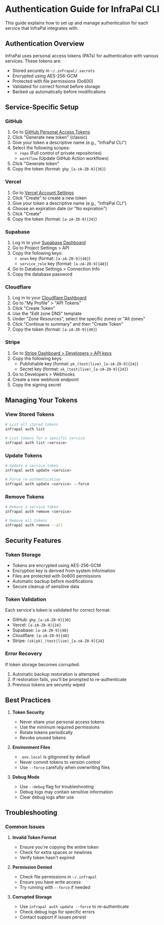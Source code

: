 # Authentication Guide for InfraPal CLI

This guide explains how to set up and manage authentication for each service that InfraPal integrates with.

## Authentication Overview

InfraPal uses personal access tokens (PATs) for authentication with various services. These tokens are:

- Stored securely in `~/.infrapal/.secrets`
- Encrypted using AES-256-GCM
- Protected with file permissions (0o600)
- Validated for correct format before storage
- Backed up automatically before modifications

## Service-Specific Setup

### GitHub

1. Go to [GitHub Personal Access Tokens](https://github.com/settings/tokens)
2. Click "Generate new token" (classic)
3. Give your token a descriptive name (e.g., "InfraPal CLI")
4. Select the following scopes:
   - `repo` (Full control of private repositories)
   - `workflow` (Update GitHub Action workflows)
5. Click "Generate token"
6. Copy the token (format: `ghp_[a-zA-Z0-9]{36}`)

### Vercel

1. Go to [Vercel Account Settings](https://vercel.com/account/tokens)
2. Click "Create" to create a new token
3. Give your token a descriptive name (e.g., "InfraPal CLI")
4. Choose an expiration date (or "No expiration")
5. Click "Create"
6. Copy the token (format: `[a-zA-Z0-9]{24}`)

### Supabase

1. Log in to your [Supabase Dashboard](https://app.supabase.io/)
2. Go to Project Settings > API
3. Copy the following keys:
   - `anon` key (format: `[a-zA-Z0-9]{48}`)
   - `service_role` key (format: `[a-zA-Z0-9]{48}`)
4. Go to Database Settings > Connection Info
5. Copy the database password

### Cloudflare

1. Log in to your [Cloudflare Dashboard](https://dash.cloudflare.com/)
2. Go to "My Profile" > "API Tokens"
3. Click "Create Token"
4. Use the "Edit zone DNS" template
5. Under "Zone Resources", select the specific zones or "All zones"
6. Click "Continue to summary" and then "Create Token"
7. Copy the token (format: `[a-zA-Z0-9]{40}`)

### Stripe

1. Go to [Stripe Dashboard > Developers > API keys](https://dashboard.stripe.com/apikeys)
2. Copy the following keys:
   - Publishable key (format: `pk_(test|live)_[a-zA-Z0-9]{24}`)
   - Secret key (format: `sk_(test|live)_[a-zA-Z0-9]{24}`)
3. Go to Developers > Webhooks
4. Create a new webhook endpoint
5. Copy the signing secret

## Managing Your Tokens

### View Stored Tokens

```bash
# List all stored tokens
infrapal auth list

# List tokens for a specific service
infrapal auth list <service>
```

### Update Tokens

```bash
# Update a service token
infrapal auth update <service>

# Force re-authentication
infrapal auth update <service> --force
```

### Remove Tokens

```bash
# Remove a service token
infrapal auth remove <service>

# Remove all tokens
infrapal auth remove --all
```

## Security Features

### Token Storage

- Tokens are encrypted using AES-256-GCM
- Encryption key is derived from system information
- Files are protected with 0o600 permissions
- Automatic backup before modifications
- Secure cleanup of sensitive data

### Token Validation

Each service's token is validated for correct format:

- GitHub: `ghp_[a-zA-Z0-9]{36}`
- Vercel: `[a-zA-Z0-9]{24}`
- Supabase: `[a-zA-Z0-9]{48}`
- Cloudflare: `[a-zA-Z0-9]{40}`
- Stripe: `(sk|pk)_(test|live)_[a-zA-Z0-9]{24}`

### Error Recovery

If token storage becomes corrupted:

1. Automatic backup restoration is attempted
2. If restoration fails, you'll be prompted to re-authenticate
3. Previous tokens are securely wiped

## Best Practices

1. **Token Security**

   - Never share your personal access tokens
   - Use the minimum required permissions
   - Rotate tokens periodically
   - Revoke unused tokens

2. **Environment Files**

   - `.env.local` is gitignored by default
   - Never commit tokens to version control
   - Use `--force` carefully when overwriting files

3. **Debug Mode**
   - Use `--debug` flag for troubleshooting
   - Debug logs may contain sensitive information
   - Clear debug logs after use

## Troubleshooting

### Common Issues

1. **Invalid Token Format**

   - Ensure you're copying the entire token
   - Check for extra spaces or newlines
   - Verify token hasn't expired

2. **Permission Denied**

   - Check file permissions in `~/.infrapal`
   - Ensure you have write access
   - Try running with `--force` if needed

3. **Corrupted Storage**
   - Use `infrapal auth update --force` to re-authenticate
   - Check debug logs for specific errors
   - Contact support if issues persist
